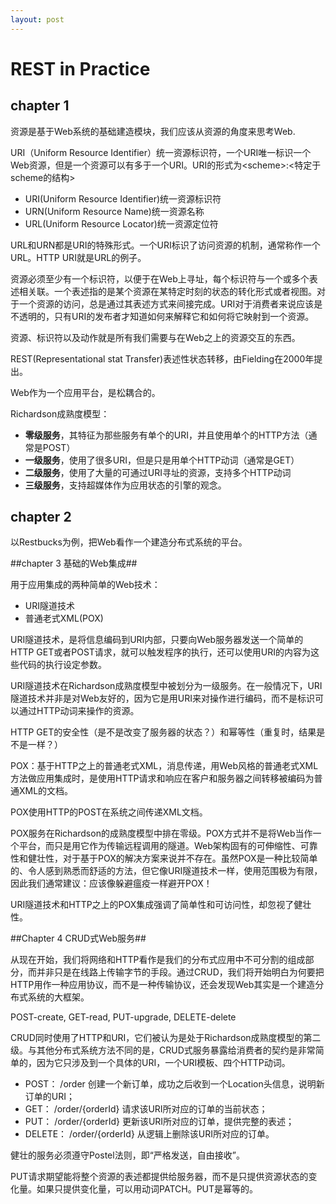 ```yaml
---
layout: post
---
```

# REST in Practice #

## chapter 1 ##

资源是基于Web系统的基础建造模块，我们应该从资源的角度来思考Web.

URI（Uniform Resource Identifier）统一资源标识符，一个URI唯一标识一个Web资源，但是一个资源可以有多于一个URI。URI的形式为<scheme\>:<特定于scheme的结构\>

- URI(Uniform Resource Identifier)统一资源标识符
- URN(Uniform Resource Name)统一资源名称
- URL(Uniform Resource Locator)统一资源定位符

URL和URN都是URI的特殊形式。一个URI标识了访问资源的机制，通常称作一个URL。HTTP URI就是URL的例子。

资源必须至少有一个标识符，以便于在Web上寻址，每个标识符与一个或多个表述相关联。一个表述指的是某个资源在某特定时刻的状态的转化形式或者视图。对于一个资源的访问，总是通过其表述方式来间接完成。URI对于消费者来说应该是不透明的，只有URI的发布者才知道如何来解释它和如何将它映射到一个资源。

资源、标识符以及动作就是所有我们需要与在Web之上的资源交互的东西。

REST(Representational stat Transfer)表述性状态转移，由Fielding在2000年提出。

Web作为一个应用平台，是松耦合的。

Richardson成熟度模型：

- **零级服务**，其特征为那些服务有单个的URI，并且使用单个的HTTP方法（通常是POST）
- **一级服务**，使用了很多URI，但是只是用单个HTTP动词（通常是GET）
- **二级服务**，使用了大量的可通过URI寻址的资源，支持多个HTTP动词
- **三级服务**，支持超媒体作为应用状态的引擎的观念。

## chapter 2 ##

以Restbucks为例，把Web看作一个建造分布式系统的平台。

##chapter 3 基础的Web集成##

用于应用集成的两种简单的Web技术：

- URI隧道技术
- 普通老式XML(POX)

URI隧道技术，是将信息编码到URI内部，只要向Web服务器发送一个简单的HTTP GET或者POST请求，就可以触发程序的执行，还可以使用URI的内容为这些代码的执行设定参数。

URI隧道技术在Richardson成熟度模型中被划分为一级服务。在一般情况下，URI隧道技术并非是对Web友好的，因为它是用URI来对操作进行编码，而不是标识可以通过HTTP动词来操作的资源。

HTTP GET的安全性（是不是改变了服务器的状态？）和幂等性（重复时，结果是不是一样？）

POX：基于HTTP之上的普通老式XML，消息传递，用Web风格的普通老式XML方法做应用集成时，是使用HTTP请求和响应在客户和服务器之间转移被编码为普通XML的文档。

POX使用HTTP的POST在系统之间传递XML文档。

POX服务在Richardson的成熟度模型中排在零级。POX方式并不是将Web当作一个平台，而只是用它作为传输远程调用的隧道。Web架构固有的可伸缩性、可靠性和健壮性，对于基于POX的解决方案来说并不存在。虽然POX是一种比较简单的、令人感到熟悉而舒适的方法，但它像URI隧道技术一样，使用范围极为有限，因此我们通常建议：应该像躲避瘟疫一样避开POX！

URI隧道技术和HTTP之上的POX集成强调了简单性和可访问性，却忽视了健壮性。


##Chapter 4 CRUD式Web服务##

从现在开始，我们将网络和HTTP看作是我们的分布式应用中不可分割的组成部分，而并非只是在线路上传输字节的手段。通过CRUD，我们将开始明白为何要把HTTP用作一种应用协议，而不是一种传输协议，还会发现Web其实是一个建造分布式系统的大框架。


POST-create, GET-read, PUT-upgrade, DELETE-delete

CRUD同时使用了HTTP和URI，它们被认为是处于Richardson成熟度模型的第二级。与其他分布式系统方法不同的是，CRUD式服务暴露给消费者的契约是非常简单的，因为它只涉及到一个具体的URI，一个URI模板、四个HTTP动词。

- POST： /order 创建一个新订单，成功之后收到一个Location头信息，说明新订单的URI；
- GET： /order/{orderId} 请求该URI所对应的订单的当前状态；
- PUT： /order/{orderId} 更新该URI所对应的订单，提供完整的表述；
- DELETE： /order/{orderId} 从逻辑上删除该URI所对应的订单。

健壮的服务必须遵守Postel法则，即“严格发送，自由接收”。

PUT请求期望能将整个资源的表述都提供给服务器，而不是只提供资源状态的变化量。如果只提供变化量，可以用动词PATCH。PUT是幂等的。

